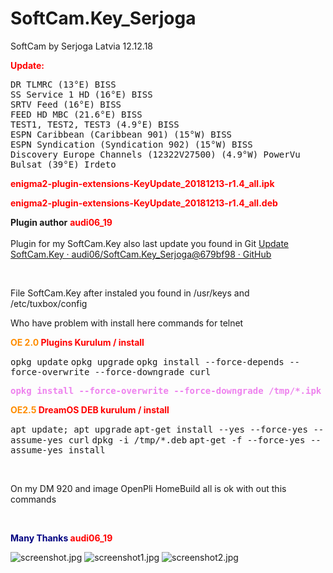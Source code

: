 # SoftCam.Key_Serjoga
SoftCam by Serjoga Latvia 12.12.18
<p><strong><span style="color: red">Update: </span></strong></p>
<pre>DR TLMRC (13°E) BISS
SS Service 1 HD (16°E) BISS
SRTV Feed (16°E) BISS
FEED HD MBC (21.6°E) BISS
TEST1, TEST2, TEST3 (4.9°E) BISS
ESPN Caribbean (Caribbean 901) (15°W) BISS
ESPN Syndication (Syndication 902) (15°W) BISS
Discovery Europe Channels (12322V27500) (4.9°W) PowerVu
Bulsat (39°E) Irdeto
</pre>

<p><strong><span style="color: red">enigma2-plugin-extensions-KeyUpdate_20181213-r1.4_all.ipk</span></strong></p>
<p><strong><span style="color: red">enigma2-plugin-extensions-KeyUpdate_20181213-r1.4_all.deb</span></strong></p>
<p><strong>Plugin author</strong> <strong><span style="color:#FF0000;">audi06_19<br></span></strong><br> Plugin for my SoftCam.Key also last update you found in Git <a href="https://github.com/audi06/SoftCam.Key_Serjoga/commits/master/">Update SoftCam.Key · audi06/SoftCam.Key_Serjoga@679bf98 · GitHub</a></p>
<p><br></p>
<p>File SoftCam.Key after instaled you found in /usr/keys and /etc/tuxbox/config</p>
<p>Who have problem with install here commands for telnet</p>
<p><span style="color:#FF0000;"><strong></strong></span><strong><span style="color:#FF8C00;">OE 2.0</span></strong><span style="color:#FF0000;"><strong> Plugins Kurulum / install</strong></span></p>
<kbd>opkg update</kbd>
<kbd>opkg upgrade</kbd>
<kbd>opkg install --force-depends --force-overwrite --force-downgrade curl</kbd>
<p><strong><span style="color:#EE82EE;"><kbd>opkg install --force-overwrite --force-downgrade /tmp/*.ipk</kbd><br></span></strong></p>
<p><strong><span style="color:#FF8C00;">OE2.5</span><span style="color:#FF0000;"> DreamOS DEB kurulum / install</span></strong></p>
<kbd>apt update; apt upgrade</kbd>
<kbd>apt-get install --yes --force-yes --assume-yes curl</kbd>
<kbd>dpkg -i /tmp/*.deb</kbd>
<kbd>apt-get -f --force-yes --assume-yes install</kbd>
<p><br></p>
<p>On my DM 920 and image OpenPli HomeBuild all is ok with out this commands</p>
<p><span style="color:#000080;"><br></span></p>
<p><strong><span style="color:#000080;">Many Thanks </span><span style="color:#FF0000;">audi06_19</span><span style="color:#000080;"></span></strong><br></p>

<img src="http://www.hizliresimyukle.com/images/2018/12/03/screenshot.jpg" alt="screenshot.jpg" border="0">
<img src="http://www.hizliresimyukle.com/images/2018/12/03/screenshot1.jpg" alt="screenshot1.jpg" border="0">
<img src="http://www.hizliresimyukle.com/images/2018/12/03/screenshot2.jpg" alt="screenshot2.jpg" border="0">
